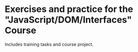 # Exercises and practice for the "JavaScript/DOM/Interfaces" Course

Includes training tasks and course project.
